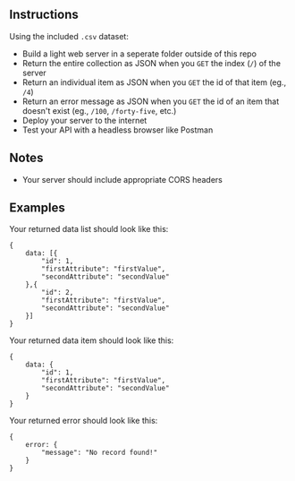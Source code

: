 ## Instructions

Using the included `.csv` dataset:

* Build a light web server in a seperate folder outside of this repo
* Return the entire collection as JSON when you `GET` the index (`/`) of the server
* Return an individual item as JSON when you `GET` the id of that item (eg., `/4`) 
* Return an error message as JSON when you `GET` the id of an item that doesn't exist (eg., `/100`, `/forty-five`, etc.) 
* Deploy your server to the internet
* Test your API with a headless browser like Postman

## Notes

* Your server should include appropriate CORS headers

## Examples

Your returned data list should look like this:

```
{
    data: [{
        "id": 1,
        "firstAttribute": "firstValue",
        "secondAttribute": "secondValue"
    },{
        "id": 2,
        "firstAttribute": "firstValue",
        "secondAttribute": "secondValue"
    }]
}
```

Your returned data item should look like this:

```
{
    data: {
        "id": 1,
        "firstAttribute": "firstValue",
        "secondAttribute": "secondValue"
    }
}
```

Your returned error should look like this:

```
{
    error: {
        "message": "No record found!"
    }
}
```
